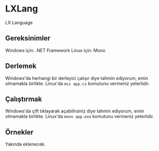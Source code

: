 # LXLang
LX Language

## Gereksinimler
Windows için: .NET Framework
Linux için: Mono
## Derlemek
Windows'da herhangi bir derleyici çalışır diye tahmin ediyorum, emin olmamakla birlikte.
Linux'da `mcs app.cs` komutunu vermeniz yeterlidir.
## Çalıştırmak
Windows'da çift tıklayarak açabilirsiniz diye tahmin ediyorum, emin olmamakla birlikte.
Linux'da `mono app.exe` komutunu vermeniz yeterlidir.
## Örnekler
Yakında eklenecek.
